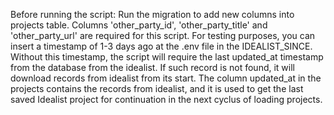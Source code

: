 Before running the script:
Run the migration to add new columns into projects table.
Columns 'other_party_id', 'other_party_title' and 'other_party_url' are required for this script.
For testing purposes, you can insert a timestamp of 1-3 days ago at the .env file in the IDEALIST_SINCE. Without this timestamp, the script will require the last updated_at timestamp from the database from the idealist. If such record is not found, it will download records from idealist from its start.
The column updated_at in the projects contains the records from idealist, and it is used to get the last saved Idealist project for continuation in the next cyclus of loading projects.
 